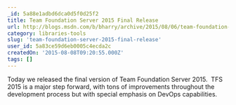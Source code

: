 ```yaml
---
_id: 5a88e1adbd6dca0d5f0d25f2
title: Team Foundation Server 2015 Final Release
url: http://blogs.msdn.com/b/bharry/archive/2015/08/06/team-foundation-server-2015-final-release.aspx
category: libraries-tools
slug: 'team-foundation-server-2015-final-release'
user_id: 5a83ce59d6eb0005c4ecda2c
createdOn: '2015-08-08T09:20:55.000Z'
tags: []
---
```


Today we released the final version of Team Foundation Server 2015.  TFS 2015 is a major step forward, with tons of improvements throughout the development process but with special emphasis on DevOps capabilities.
